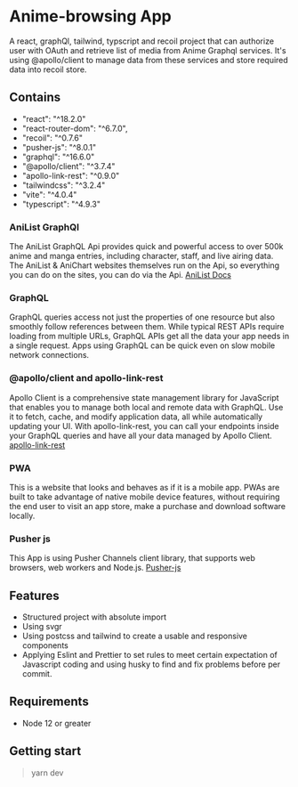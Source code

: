 # Anime-browsing App

A react, graphQl, tailwind, typscript and recoil project that can authorize user with OAuth and retrieve list of media from Anime Graphql services. It's using @apollo/client to manage data from these services and store required data into recoil store.

## Contains

- "react": "^18.2.0"
- "react-router-dom": "^6.7.0",
- "recoil": "^0.7.6"
- "pusher-js": "^8.0.1"
- "graphql": "^16.6.0"
- "@apollo/client": "^3.7.4"
- "apollo-link-rest": "^0.9.0"
- "tailwindcss": "^3.2.4"
- "vite": "^4.0.4"
- "typescript": "^4.9.3"

### AniList GraphQl

The AniList GraphQL Api provides quick and powerful access to over 500k anime and manga entries, including character, staff, and live airing data. The AniList & AniChart websites themselves run on the Api, so everything you can do on the sites, you can do via the Api.
[AniList Docs](https://github.com/AniList/ApiV2-GraphQL-Docs)

### GraphQL

GraphQL queries access not just the properties of one resource but also smoothly follow references between them. While typical REST APIs require loading from multiple URLs, GraphQL APIs get all the data your app needs in a single request. Apps using GraphQL can be quick even on slow mobile network connections.

### @apollo/client and apollo-link-rest

Apollo Client is a comprehensive state management library for JavaScript that enables you to manage both local and remote data with GraphQL. Use it to fetch, cache, and modify application data, all while automatically updating your UI.
With apollo-link-rest, you can call your endpoints inside your GraphQL queries and have all your data managed by Apollo Client. [apollo-link-rest](https://www.apollographql.com/docs/react/api/link/apollo-link-rest/)

### PWA

This is a website that looks and behaves as if it is a mobile app. PWAs are built to take advantage of native mobile device features, without requiring the end user to visit an app store, make a purchase and download software locally.

### Pusher js

This App is using Pusher Channels client library, that supports web browsers, web workers and Node.js. [Pusher-js](https://github.com/pusher/pusher-js)

## Features

- Structured project with absolute import
- Using svgr
- Using postcss and tailwind to create a usable and responsive components
- Applying Eslint and Prettier to set rules to meet certain expectation of Javascript coding and using husky to find and fix problems before per commit.

## Requirements

- Node 12 or greater

## Getting start

> yarn dev
